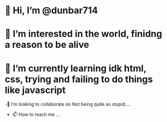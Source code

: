 #  👋 Hi, I’m @dunbar714
# 👀 I’m interested in the world, finidng a reason to be alive
#  🌱 I’m currently learning idk html, css, trying and failing to do things like javascript
-💞️ I’m looking to collaborate on Not being quite so stupid....
- 📫 How to reach me ...

<!---
dunbar714/dunbar714 is a ✨ special ✨ repository because its `README.md` (this file) appears on your GitHub profile.
You can click the Preview link to take a look at your changes.
--->
